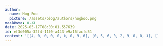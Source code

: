 ```yaml
---
author:
  name: Hog Boo
  picture: /assets/blog/authors/hogboo.png
maskRate: 0.43
date: 2025-05-17T08:00:01.557639
id: ef3d005a-32f4-11f0-a443-e9a16facfd51
content: '[[4, 0, 0, 0, 0, 0, 0, 9, 6], [0, 5, 6, 0, 2, 9, 0, 0, 3], [1, 8, 9, 3, 0, 0, 0, 0, 5], [0, 9, 4, 5, 0, 0, 0, 6, 8], [0, 1, 0, 4, 6, 0, 5, 2, 0], [5, 0, 8, 9, 7, 0, 3, 1, 4], [0, 7, 5, 0, 0, 1, 4, 3, 0], [9, 4, 3, 0, 0, 7, 6, 8, 1], [8, 0, 1, 6, 0, 4, 9, 0, 0]]'
---
```

